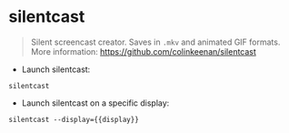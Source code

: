 # silentcast

> Silent screencast creator. Saves in `.mkv` and animated GIF formats.
> More information: <https://github.com/colinkeenan/silentcast>

- Launch silentcast:

`silentcast`

- Launch silentcast on a specific display:

`silentcast --display={{display}}`
